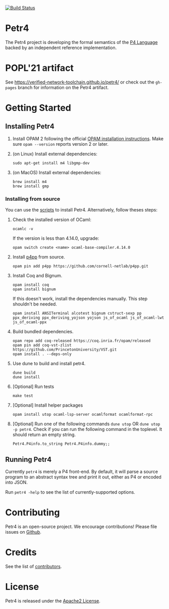[![Build Status](https://travis-ci.org/cornell-netlab/petr4.svg?branch=use-poulet4)](https://travis-ci.org/cornell-netlab/petr4)

# Petr4
The Petr4 project is developing the formal semantics of the [P4
Language](https://p4.org) backed by an independent reference implementation.

# POPL'21 artifact
See https://verified-network-toolchain.github.io/petr4/ or check out the `gh-pages` branch
for information on the Petr4 artifact.

# Getting Started

## Installing Petr4

1. Install OPAM 2 following the official [OPAM installation
   instructions](https://opam.ocaml.org/doc/Install.html). Make sure `opam
   --version` reports version 2 or later.

1. (on Linux) Install external dependencies:
   ```
   sudo apt-get install m4 libgmp-dev
   ```

1. (on MacOS) Install external dependencies:
   ```
   brew install m4
   brew install gmp
   ```

### Installing from source
You can use the [scripts](https://github.com/verified-network-toolchain/petr4/tree/main/.github/scripts) to install Petr4. 
Alternatively, follow theses steps:
1. Check the installed version of OCaml:
    ```
    ocamlc -v
    ```
    If the version is less than 4.14.0, upgrade:
    ```
    opam switch create <name> ocaml-base-compiler.4.14.0
    ```

1. Install [p4pp](https://github.com/cornell-netlab/p4pp) from source.
   ```
   opam pin add p4pp https://github.com/cornell-netlab/p4pp.git
   ```

1. Install Coq and Bignum.
   ```
   opam install coq
   opam install bignum
   ```
   If this doesn't work, install the dependencies manually. This step shouldn't be needed.
   ```
   opam install ANSITerminal alcotest bignum cstruct-sexp pp ppx_deriving ppx_deriving_yojson yojson js_of_ocaml js_of_ocaml-lwt js_of_ocaml-ppx
   ```

1. Build bundled dependencies.
   ```
   opam repo add coq-released https://coq.inria.fr/opam/released
   opam pin add coq-vst-zlist https://github.com/PrincetonUniversity/VST.git
   opam install . --deps-only
   ```

1. Use dune to build and install petr4.
   ```
   dune build
   dune install
   ```

1. [Optional] Run tests
   ``` 
   make test
   ```

1. [Optional] Install helper packages
   ```
   opam install utop ocaml-lsp-server ocamlformat ocamlformat-rpc
   ```

1. [Optional] Run one of the following commands `dune utop` OR
   `dune utop -p petr4`. Check if you can run the following command
   in the toplevel. It should return an empty string.
   ```
   Petr4.P4info.to_string Petr4.P4info.dummy;;   
   ```

## Running Petr4

Currently `petr4` is merely a P4 front-end. By default, it will parse
a source program to an abstract syntax tree and print it out, either
as P4 or encoded into JSON.

Run `petr4 -help` to see the list of currently-supported options.

# Contributing

Petr4 is an open-source project. We encourage contributions!
Please file issues on
[Github](https://github.com/cornell-netlab/petr4/issues).

# Credits

See the list of [contributors](CONTRIBUTORS).

# License

Petr4 is released under the [Apache2 License](LICENSE).
